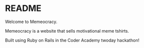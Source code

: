 # README

Welcome to Memeocracy. 

Memeocracy is a website that sells motivational meme tshirts.

Built using Ruby on Rails in the Coder Academy twoday hackathon!
